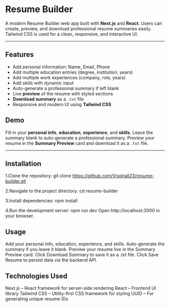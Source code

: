 # Resume Builder

A modern Resume Builder web app built with **Next.js** and **React**. Users can create, preview, and download professional resume summaries easily. Tailwind CSS is used for a clean, responsive, and interactive UI.

---

## Features

- Add personal information: Name, Email, Phone  
- Add multiple education entries (degree, institution, years)  
- Add multiple work experiences (company, role, years)  
- Add skills with dynamic input  
- Auto-generate a professional summary if left blank  
- Live **preview** of the resume with styled sections  
- **Download summary** as a `.txt` file  
- Responsive and modern UI using **Tailwind CSS**

## Demo

Fill in your **personal info**, **education**, **experience**, and **skills**. Leave the summary blank to auto-generate a professional summary. Preview your resume in the **Summary Preview** card and download it as a `.txt` file.

---

## Installation

1.Clone the repository:
git clone https://github.com/Vrashali23/resume-builder.git

2.Navigate to the project directory:
cd resume-builder

3.Install dependencies:
npm install

4.Run the development server:
npm run dev
Open http://localhost:3000
 in your browser.

## Usage
Add your personal info, education, experience, and skills.
Auto-generate the summary if you leave it blank.
Preview your resume live in the Summary Preview card.
Click Download Summary to save it as a .txt file.
Click Save Resume to persist data via the backend API.

## Technologies Used

Next.js – React framework for server-side rendering
React – Frontend UI library
Tailwind CSS – Utility-first CSS framework for styling
UUID – For generating unique resume IDs


